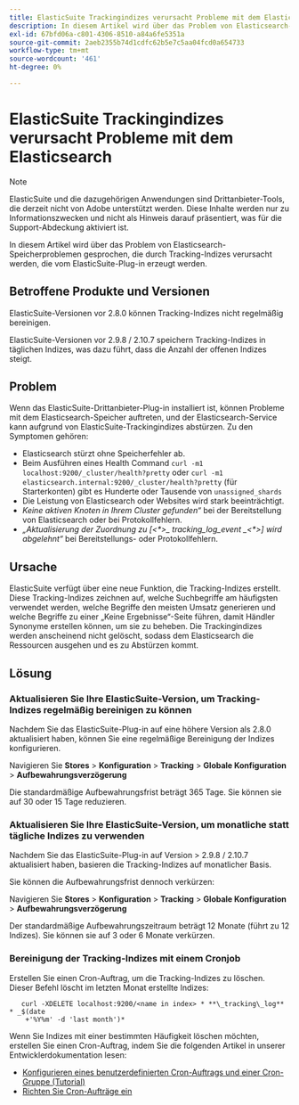 ```yaml
---
title: ElasticSuite Trackingindizes verursacht Probleme mit dem Elasticsearch
description: In diesem Artikel wird über das Problem von Elasticsearch-Speicherproblemen gesprochen, die durch Tracking-Indizes verursacht werden, die vom ElasticSuite-Plug-in erzeugt werden.
exl-id: 67bfd06a-c801-4306-8510-a84a6fe5351a
source-git-commit: 2aeb2355b74d1cdfc62b5e7c5aa04fcd0a654733
workflow-type: tm+mt
source-wordcount: '461'
ht-degree: 0%

---
```


# ElasticSuite Trackingindizes verursacht Probleme mit dem Elasticsearch

>[!NOTE]
>
>ElasticSuite und die dazugehörigen Anwendungen sind Drittanbieter-Tools, die derzeit nicht von Adobe unterstützt werden. Diese Inhalte werden nur zu Informationszwecken und nicht als Hinweis darauf präsentiert, was für die Support-Abdeckung aktiviert ist.

In diesem Artikel wird über das Problem von Elasticsearch-Speicherproblemen gesprochen, die durch Tracking-Indizes verursacht werden, die vom ElasticSuite-Plug-in erzeugt werden.

## Betroffene Produkte und Versionen

ElasticSuite-Versionen vor 2.8.0 können Tracking-Indizes nicht regelmäßig bereinigen.

ElasticSuite-Versionen vor 2.9.8 / 2.10.7 speichern Tracking-Indizes in täglichen Indizes, was dazu führt, dass die Anzahl der offenen Indizes steigt.

## Problem

Wenn das ElasticSuite-Drittanbieter-Plug-in installiert ist, können Probleme mit dem Elasticsearch-Speicher auftreten, und der Elasticsearch-Service kann aufgrund von ElasticSuite-Trackingindizes abstürzen. Zu den Symptomen gehören:

* Elasticsearch stürzt ohne Speicherfehler ab.
* Beim Ausführen eines Health Command `curl -m1 localhost:9200/_cluster/health?pretty` oder `curl -m1 elasticsearch.internal:9200/_cluster/health?pretty` (für Starterkonten) gibt es Hunderte oder Tausende von `unassigned_shards`
* Die Leistung von Elasticsearch oder Websites wird stark beeinträchtigt.
* *Keine aktiven Knoten in Ihrem Cluster gefunden“* bei der Bereitstellung von Elasticsearch oder bei Protokollfehlern.
* *„Aktualisierung der Zuordnung zu [&lt;\*>_ tracking_log_event _&lt;\*>] wird abgelehnt“* bei Bereitstellungs- oder Protokollfehlern.

## Ursache

ElasticSuite verfügt über eine neue Funktion, die Tracking-Indizes erstellt. Diese Tracking-Indizes zeichnen auf, welche Suchbegriffe am häufigsten verwendet werden, welche Begriffe den meisten Umsatz generieren und welche Begriffe zu einer „Keine Ergebnisse“-Seite führen, damit Händler Synonyme erstellen können, um sie zu beheben. Die Trackingindizes werden anscheinend nicht gelöscht, sodass dem Elasticsearch die Ressourcen ausgehen und es zu Abstürzen kommt.

## Lösung

### Aktualisieren Sie Ihre ElasticSuite-Version, um Tracking-Indizes regelmäßig bereinigen zu können

Nachdem Sie das ElasticSuite-Plug-in auf eine höhere Version als 2.8.0 aktualisiert haben, können Sie eine regelmäßige Bereinigung der Indizes konfigurieren.

Navigieren Sie **Stores** > **Konfiguration** > **Tracking** > **Globale Konfiguration** > **Aufbewahrungsverzögerung**

Die standardmäßige Aufbewahrungsfrist beträgt 365 Tage. Sie können sie auf 30 oder 15 Tage reduzieren.

### Aktualisieren Sie Ihre ElasticSuite-Version, um monatliche statt tägliche Indizes zu verwenden

Nachdem Sie das ElasticSuite-Plug-in auf Version > 2.9.8 / 2.10.7 aktualisiert haben, basieren die Tracking-Indizes auf monatlicher Basis.

Sie können die Aufbewahrungsfrist dennoch verkürzen:

Navigieren Sie **Stores** > **Konfiguration** > **Tracking** > **Globale Konfiguration** > **Aufbewahrungsverzögerung**

Der standardmäßige Aufbewahrungszeitraum beträgt 12 Monate (führt zu 12 Indizes). Sie können sie auf 3 oder 6 Monate verkürzen.

### Bereinigung der Tracking-Indizes mit einem Cronjob

Erstellen Sie einen Cron-Auftrag, um die Tracking-Indizes zu löschen. Dieser Befehl löscht im letzten Monat erstellte Indizes:

```
   curl -XDELETE localhost:9200/<name in index> * **\_tracking\_log** * _$(date
    +'%Y%m' -d 'last month')*
```

Wenn Sie Indizes mit einer bestimmten Häufigkeit löschen möchten, erstellen Sie einen Cron-Auftrag, indem Sie die folgenden Artikel in unserer Entwicklerdokumentation lesen:

* [Konfigurieren eines benutzerdefinierten Cron-Auftrags und einer Cron-Gruppe (Tutorial)](https://experienceleague.adobe.com/en/docs/commerce-operations/configuration-guide/crons/custom-cron-tutorial)
* [Richten Sie Cron-Aufträge ein](https://experienceleague.adobe.com/en/docs/commerce-cloud-service/user-guide/configure/app/properties/crons-property)
